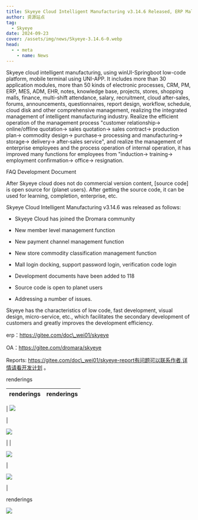 ```yaml
---
title: Skyeye Cloud Intelligent Manufacturing v3.14.6 Released, ERP Mall
author: 资源站点
tag:
  - Skyeye
date: 2024-09-23
cover: /assets/img/news/Skyeye-3.14.6-0.webp
head:
  - - meta
    - name: News
---
```


Skyeye cloud intelligent manufacturing, using winUI-Springboot low-code platform, mobile terminal using UNI-APP. It includes more than 30 application modules, more than 50 kinds of electronic processes, CRM, PM, ERP, MES, ADM, EHR, notes, knowledge base, projects, stores, shopping malls, finance, multi-shift attendance, salary, recruitment, cloud after-sales, forums, announcements, questionnaires, report design, workflow, schedule, cloud disk and other comprehensive management, realizing the integrated management of intelligent manufacturing industry. Realize the efficient operation of the management process "customer relationship-> online/offline quotation-> sales quotation-> sales contract-> production plan-> commodity design-> purchase-> processing and manufacturing-> storage-> delivery-> after-sales service", and realize the management of enterprise employees and the process operation of internal operation, it has improved many functions for employees from "induction-> training-> employment confirmation-> office-> resignation.

FAQ Development Document

After Skyeye cloud does not do commercial version content, [source code] is open source for {planet users}. After getting the source code, it can be used for learning, completion, enterprise, etc.

Skyeye Cloud Intelligent Manufacturing v3.14.6 was released as follows:

* Skyeye Cloud has joined the Dromara community

* New member level management function

* New payment channel management function

* New store commodity classification management function

* Mall login docking, support password login, verification code login

* Development documents have been added to 118

* Source code is open to planet users

* Addressing a number of issues.
    

Skyeye has the characteristics of low code, fast development, visual design, micro-service, etc., which facilitates the secondary development of customers and greatly improves the development efficiency.

erp：https://gitee.com/doc\_wei01/skyeye

OA：https://gitee.com/dromara/skyeye

Reports: https://gitee.com/doc\_wei01/skyeye-report有问题可以联系作者,详情请看开发计划 。

renderings

| renderings | renderings |
| --- | --- |
| 
![](/assets/img/news/Skyeye-3.14.6-0.webp)

 | 

![](/assets/img/news/Skyeye-3.14.6-1.webp)

 |
| 

![](/assets/img/news/Skyeye-3.14.6-2.webp)

 | 

![](/assets/img/news/Skyeye-3.14.6-3.webp)

 |

renderings

![](/assets/img/news/Skyeye-3.14.6-4.webp)
